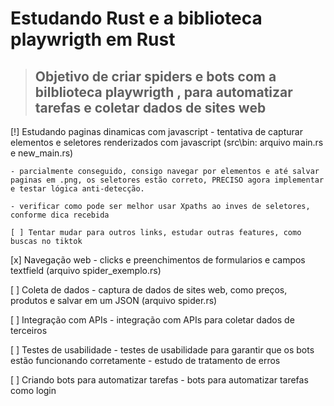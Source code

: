 # Estudando Rust e a biblioteca playwrigth em Rust

> ## Objetivo de criar spiders e bots com a bilblioteca playwrigth , para automatizar tarefas e coletar dados de sites web

[!] Estudando paginas dinamicas com javascript - tentativa de capturar elementos e seletores renderizados com javascript (src\bin: arquivo main.rs e new_main.rs)

    - parcialmente conseguido, consigo navegar por elementos e até salvar paginas em .png, os seletores estão correto, PRECISO agora implementar e testar lógica anti-detecção.

    - verificar como pode ser melhor usar Xpaths ao inves de seletores, conforme dica recebida

    [ ] Tentar mudar para outros links, estudar outras features, como buscas no tiktok

[x] Navegação web - clicks e preenchimentos de formularios e campos textfield (arquivo spider_exemplo.rs)

[ ] Coleta de dados - captura de dados de sites web, como preços, produtos e salvar em um JSON (arquivo spider.rs)

[ ] Integração com APIs - integração com APIs para coletar dados de terceiros

[ ] Testes de usabilidade - testes de usabilidade para garantir que os bots estão funcionando corretamente - estudo de tratamento de erros

[ ] Criando bots para automatizar tarefas - bots para automatizar tarefas como login

